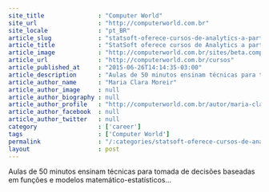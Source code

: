 ```yaml
---
site_title               : "Computer World"
site_url                 : "http://computerworld.com.br"
site_locale              : "pt_BR"
article_slug             : "statsoft-oferece-cursos-de-analytics-a-partir-de-rs-300"
article_title            : "StatSoft oferece cursos de Analytics a partir de R$ 300"
article_image            : "http://computerworld.com.br/sites/beta.computerworld.com.br/files/news_articles/elearning_cursos.jpg"
article_url              : "http://computerworld.com.br/cursos"
article_published_at     : "2015-06-26T14:14:35-03:00"
article_description      : "Aulas de 50 minutos ensinam técnicas para tomada de decisões baseadas em funções e modelos matemático-estatísticos..."
article_author_name      : "Maria Clara Moreir"
article_author_image     : null
article_author_biography : null
article_author_profile   : "http://computerworld.com.br/autor/maria-clara-moreira"
article_author_facebook  : null
article_author_twitter   : null
category                 : ['career']
tags                     : ['Computer World']
permalink                : "/:categories/statsoft-oferece-cursos-de-analytics-a-partir-de-rs-300/"
layout                   : post
---
```


Aulas de 50 minutos ensinam técnicas para tomada de decisões baseadas em funções e modelos matemático-estatísticos...
